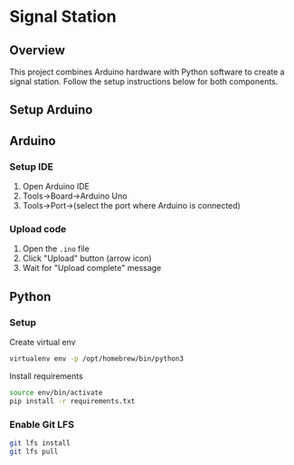 # Signal Station

## Overview

This project combines Arduino hardware with Python software to create a signal station. Follow the setup instructions below for both components.

## Setup Arduino

## Arduino

### Setup IDE

1. Open Arduino IDE
2. Tools->Board->Arduino Uno
3. Tools->Port->(select the port where Arduino is connected)

### Upload code

1. Open the `.ino` file
2. Click "Upload" button (arrow icon)
3. Wait for "Upload complete" message

## Python

### Setup

Create virtual env

```bash
virtualenv env -p /opt/homebrew/bin/python3
```

Install requirements

```bash
source env/bin/activate
pip install -r requirements.txt
```

### Enable Git LFS

```sh
git lfs install
git lfs pull
```